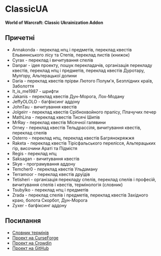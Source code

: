 # ClassicUA

**World of Warcraft: Classic Ukrainization Addon**

## Причетні

* Annakonda - переклад нпц і предметів, переклад квестів Ельвиннського лісу та Степів, переклад листів (книжок)
* Cyrax - переклад і вичитування спелів
* Danpar - ідея проекту, пошук перекладачів, організація перекладу квестів, переклад нпц і предметів, переклад квестів Дуротару, Мулґору, Альтерацької долини
* Daria - переклад квестів прірви Лютого Полум'я, Безплідних країв, Заболоття
* It_is_me1987 - шрифти
* Jakanis - переклад квестів Дун-Морога, Лох-Модану
* JeffyOLOLO - багфіксинг аддону
* JohnTau - вичитування квестів
* Jolgeirr - переклад квестів Срібнохвойного пралісу, Плачучих печер
* MathLina - переклад квестів Тисячі Шипів
* MrRay - переклад квестів Місячної галявини
* Orney - переклад квестів Тельдрассіля, вичитування квестів, переклад спелів
* Osterro - переклад нпц, переклад квестів Багрянокряжжя
* Raketa - переклад квестів Тірісфальського перелісся, Альтерацьких гір, височини Араті та Підмістя
* Regis - переклад нпц
* Saksagan - вичитування квестів
* Skye - програмування аддону
* Temcher0 - переклад квестів Ульдаману
* Terramoor - переклад квестів друїдів
* Tetisheri - організація перекладу спелів, переклад спелів і професій, вичитування спелів і квестів, термінологія (словник)
* Tsubylko - переклад нпц і предметів
* Zrada - переклад спелів і предметів, переклад квестів Західного краю, болота Скорбот, Дун-Морога
* Zyxer - багфіксинг аддону

## Посилання

* [Словник термінів](https://greenya.github.io/ClassicUA/terms/)
* [Проект на CurseForge](https://www.curseforge.com/wow/addons/classicua)
* [Проект на Crowdin](https://crowdin.com/project/classicua)
* [Проект на GitHub](https://github.com/greenya/ClassicUA)
